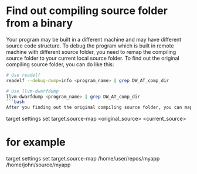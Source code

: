 # Find out compiling source folder from a binary
Your program may be built in a different machine and may have different source code structure. 
To debug the program which is built in remote machine with different source folder,
you need to remap the compiling source folder to your current local source folder.
To find out the original compiling source folder, you can do like this:
```bash
# Use readelf
readelf --debug-dump=info <program_name> | grep DW_AT_comp_dir

# Use llvm-dwarfdump
llvm-dwarfdump <program_name> | grep DW_AT_comp_dir
```bash
After you finding out the original compiling source folder, you can map it to your local folder:
```
target settings set target.source-map <original_source> <current_source>

# for example
target settings set target.source-map /home/user/repos/myapp /home/john/source/myapp
```
